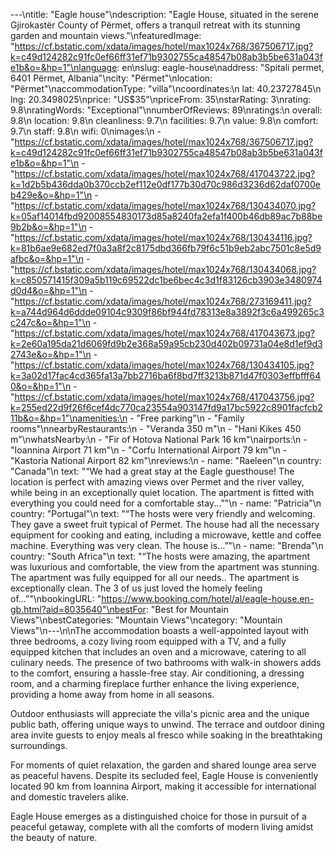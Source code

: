 ---\ntitle: "Eagle house"\ndescription: "Eagle House, situated in the serene Gjirokastër County of Përmet, offers a tranquil retreat with its stunning garden and mountain views."\nfeaturedImage: "https://cf.bstatic.com/xdata/images/hotel/max1024x768/367506717.jpg?k=c49d124282c91fc0ef66ff31ef71b9302755ca48547b08ab3b5be631a043fe1b&o=&hp=1"\nlanguage: en\nslug: eagle-house\naddress: "Spitali permet, 6401 Përmet, Albania"\ncity: "Përmet"\nlocation: "Përmet"\naccommodationType: "villa"\ncoordinates:\n  lat: 40.23727845\n  lng: 20.3498025\nprice: "US$35"\npriceFrom: 35\nstarRating: 3\nrating: 9.8\nratingWords: "Exceptional"\nnumberOfReviews: 89\nratings:\n  overall: 9.8\n  location: 9.8\n  cleanliness: 9.7\n  facilities: 9.7\n  value: 9.8\n  comfort: 9.7\n  staff: 9.8\n  wifi: 0\nimages:\n  - "https://cf.bstatic.com/xdata/images/hotel/max1024x768/367506717.jpg?k=c49d124282c91fc0ef66ff31ef71b9302755ca48547b08ab3b5be631a043fe1b&o=&hp=1"\n  - "https://cf.bstatic.com/xdata/images/hotel/max1024x768/417043722.jpg?k=1d2b5b436dda0b370ccb2ef112e0df177b30d70c986d3236d62daf0700eb429e&o=&hp=1"\n  - "https://cf.bstatic.com/xdata/images/hotel/max1024x768/130434070.jpg?k=05af14014fbd92008554830173d85a8240fa2efa1f400b46db89ac7b88be9b2b&o=&hp=1"\n  - "https://cf.bstatic.com/xdata/images/hotel/max1024x768/130434116.jpg?k=81b6ae9e682ed7f0a3a8f2c8175dbd366fb79f6c51b9eb2abc7501c8e5d9afbc&o=&hp=1"\n  - "https://cf.bstatic.com/xdata/images/hotel/max1024x768/130434068.jpg?k=c850571415f309a5b119c69522dc1be6bec4c3d1f83126cb3903e3480974d0d4&o=&hp=1"\n  - "https://cf.bstatic.com/xdata/images/hotel/max1024x768/273169411.jpg?k=a744d964d6ddde09104c9309f86bf944fd78313e8a3892f3c6a499265c3c247c&o=&hp=1"\n  - "https://cf.bstatic.com/xdata/images/hotel/max1024x768/417043673.jpg?k=2e60a195da21d6069fd9b2e368a59a95cb230d402b09731a04e8d1ef9d32743e&o=&hp=1"\n  - "https://cf.bstatic.com/xdata/images/hotel/max1024x768/130434105.jpg?k=3a02d17fac4cd365fa13a7bb2716ba6f8bd7ff3213b871d47f0303effbfff640&o=&hp=1"\n  - "https://cf.bstatic.com/xdata/images/hotel/max1024x768/417043756.jpg?k=255ed22d9f26f6cef4dc770ca23554a903147fd9a17bc5922c8901facfcb211b&o=&hp=1"\namenities:\n  - "Free parking"\n  - "Family rooms"\nnearbyRestaurants:\n  - "Veranda 350 m"\n  - "Hani Kikes 450 m"\nwhatsNearby:\n  - "Fir of Hotova National Park 16 km"\nairports:\n  - "Ioannina Airport 71 km"\n  - "Corfu International Airport 79 km"\n  - "Kastoria National Airport 82 km"\nreviews:\n  - name: "Raeleen"\n    country: "Canada"\n    text: "“We had a great stay at the Eagle guesthouse! The location is perfect with amazing views over Permet and the river valley, while being in an exceptionally quiet location. The apartment is fitted with everything you could need for a comfortable stay...”"\n  - name: "Patricia"\n    country: "Portugal"\n    text: "“The hosts were very friendly and welcoming. They gave a sweet fruit typical of Permet.
The house had all the necessary equipment for cooking and eating, including a microwave, kettle and coffee machine. Everything was very clean. The house is...”"\n  - name: "Brenda"\n    country: "South Africa"\n    text: "“The hosts were amazing, the apartment was luxurious and comfortable, the view from the apartment was stunning. The apartment was fully equipped for all our needs.. The apartment is exceptionally clean. The 3 of us just loved the homely feeling of...”"\nbookingURL: "https://www.booking.com/hotel/al/eagle-house.en-gb.html?aid=8035640"\nbestFor: "Best for Mountain Views"\nbestCategories: "Mountain Views"\ncategory: "Mountain Views"\n---\n\nThe accommodation boasts a well-appointed layout with three bedrooms, a cozy living room equipped with a TV, and a fully equipped kitchen that includes an oven and a microwave, catering to all culinary needs. The presence of two bathrooms with walk-in showers adds to the comfort, ensuring a hassle-free stay. Air conditioning, a dressing room, and a charming fireplace further enhance the living experience, providing a home away from home in all seasons.

Outdoor enthusiasts will appreciate the villa's picnic area and the unique public bath, offering unique ways to unwind. The terrace and outdoor dining area invite guests to enjoy meals al fresco while soaking in the breathtaking surroundings.

For moments of quiet relaxation, the garden and shared lounge area serve as peaceful havens. Despite its secluded feel, Eagle House is conveniently located 90 km from Ioannina Airport, making it accessible for international and domestic travelers alike.

Eagle House emerges as a distinguished choice for those in pursuit of a peaceful getaway, complete with all the comforts of modern living amidst the beauty of nature.